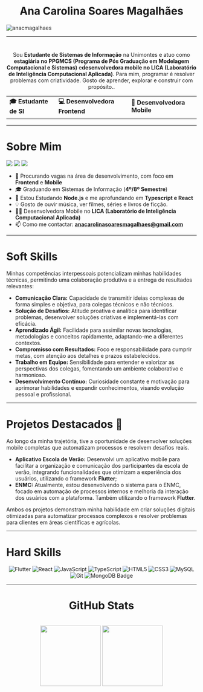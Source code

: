 <div align="center">
    <h1>Ana Carolina Soares Magalhães</h1>
</div>
    
<p align="left"> <img src="https://komarev.com/ghpvc/?username=anacmagalhaes&label=Profile%20views&color=0e75b6&style=flat" alt="anacmagalhaes" /> </p>

---
#
<p align="center">Sou <b>Estudante de Sistemas de Informação</b> na Unimontes e atuo como <b>estagiária no PPGMCS (Programa de Pós Graduação em Modelagem Computacional e Sistemas)</b> e<b>desenvolvedora mobile no LICA (Laboratório de Inteligência Computacional Aplicada)</b>. Para mim, programar é resolver problemas com criatividade. Gosto de aprender, explorar e construir com propósito..</p>

<div align="center">
    <table>
        <tr>
            <td><b>🎓 Estudante de SI</b></td>
            <td><b>💻 Desenvolvedora Frontend</b></td>
            <td><b>📱 Desenvolvedora Mobile</b></td>
        </tr>
        <tr>
            <td></td>
            <td></td>
          <td></td>
        </tr>
    </table>
</div>

---
# Sobre Mim    
<div align="left">    
    <a href="https://www.instagram.com/magalhaees_carol/" target="_blank"><img src="https://img.shields.io/badge/-Instagram-E4405F?style=for-the-badge&logo=instagram&logoColor=white" target="_blank"></a>
    <a href = "mailto:anacarolinasoaresmagalhaes@gmail.com"><img src="https://img.shields.io/badge/-Gmail-EA4335?style=for-the-badge&logo=gmail&logoColor=white" target="_blank"></a>
    <a href="https://www.linkedin.com/in/anamagalhaees/" target="_blank"><img src="https://img.shields.io/badge/-LinkedIn-0A66C2?style=for-the-badge&logo=linkedin&logoColor=white" target="_blank"></a>    
</div>

- 🔭 Procurando vagas na área de desenvolvimento, com foco em **Frontend** e **Mobile**
- 🎓 Graduando em Sistemas de Informação (**4º/8º Semestre**)
- 🌱 Estou Estudando **Node.js** e me aprofundando em **Typescript e React**
- 💡 Gosto de ouvir música, ver filmes, séries e livros de ficção.
- 💪🏻 Desenvolvedora Mobile no **LICA (Laboratório de Inteligência Computacional Aplicada)**
- 📫 Como me contactar: **anacarolinasoaresmagalhaes@gmail.com**

---
# Soft Skills

Minhas competências interpessoais potencializam minhas habilidades técnicas, permitindo uma colaboração produtiva e a entrega de resultados relevantes:

* **Comunicação Clara:** Capacidade de transmitir ideias complexas de forma simples e objetiva, para colegas técnicos e não técnicos.  
* **Solução de Desafios:** Atitude proativa e analítica para identificar problemas, desenvolver soluções criativas e implementá-las com eficácia.  
* **Aprendizado Ágil:** Facilidade para assimilar novas tecnologias, metodologias e conceitos rapidamente, adaptando-me a diferentes contextos.  
* **Compromisso com Resultados:** Foco e responsabilidade para cumprir metas, com atenção aos detalhes e prazos estabelecidos.  
* **Trabalho em Equipe:** Sensibilidade para entender e valorizar as perspectivas dos colegas, fomentando um ambiente colaborativo e harmonioso.  
* **Desenvolvimento Contínuo:** Curiosidade constante e motivação para aprimorar habilidades e expandir conhecimentos, visando evolução pessoal e profissional.

---

# Projetos Destacados 🚀

Ao longo da minha trajetória, tive a oportunidade de desenvolver soluções mobile completas que automatizam processos e resolvem desafios reais. 

- **Aplicativo Escola de Verão:** Desenvolvi um aplicativo mobile para facilitar a organização e comunicação dos participantes da escola de verão, integrando funcionalidades que otimizam a experiência dos usuários, utilizando o framework **Flutter**;
- **ENMC:** Atualmente, estou desenvolvendo o sistema para o ENMC, focado em automação de processos internos e melhoria da interação dos usuários com a plataforma. Também utilizando o framework **Flutter**.
  
Ambos os projetos demonstram minha habilidade em criar soluções digitais otimizadas para automatizar processos complexos e resolver problemas para clientes em áreas científicas e agrícolas.

---

# Hard Skills    

<div align="center">
   <div align="center">
    <img alt="Flutter" src="https://img.shields.io/badge/Flutter-02569B?style=for-the-badge&logo=flutter&logoColor=white" />
    <img alt="React" src="https://img.shields.io/badge/React-20232A?style=for-the-badge&logo=react&logoColor=61DAFB" />
    <img alt="JavaScript" src="https://img.shields.io/badge/JavaScript-F7DF1E?style=for-the-badge&logo=javascript&logoColor=black" />
    <img alt="TypeScript" src="https://img.shields.io/badge/TypeScript-3178C6?style=for-the-badge&logo=typescript&logoColor=white" />
    <img alt="HTML5" src="https://img.shields.io/badge/HTML5-E34F26?style=for-the-badge&logo=html5&logoColor=white" />
    <img alt="CSS3" src="https://img.shields.io/badge/CSS3-1572B6?style=for-the-badge&logo=css3&logoColor=white" />
    <img alt="MySQL" src="https://img.shields.io/badge/MySQL-4479A1?style=for-the-badge&logo=mysql&logoColor=white" />
    <img alt="Git" src="https://img.shields.io/badge/Git-F05032?style=for-the-badge&logo=git&logoColor=white" />
      <img alt="MongoDB Badge" src="https://img.shields.io/badge/MongoDB-47A248?style=for-the-badge&logo=mongodb&logoColor=white" />
</div>

</div>

---

<div style="text-align: center;" align="center">
    <h1>GitHub Stats</h1>
    <br>
    <img height="160em" src="https://github-readme-stats.vercel.app/api?username=DiegoSDias&hide_title=true&theme=moltack&show_icons=true&include_all_commits=false&locale=pt-br"/>
    <img height="160em" src="https://github-readme-mwendwa.vercel.app/api/top-langs/?username=DiegoSDias&layout=compact&count_private=true&theme=moltack&locale=pt-br"/>
</div>
